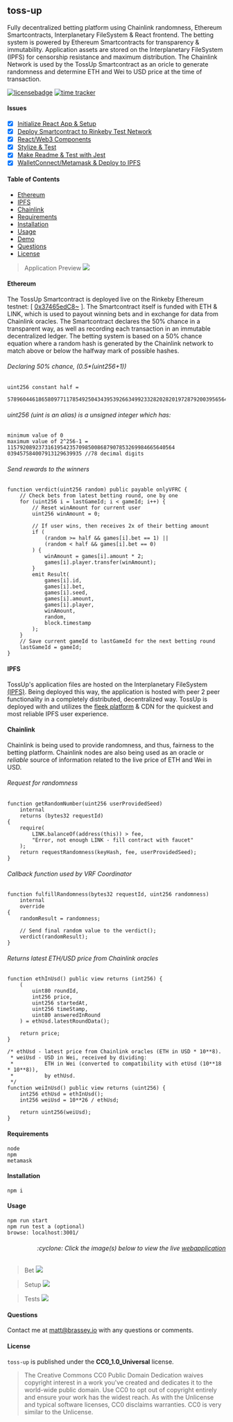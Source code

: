 ## toss-up
Fully decentralized betting platform using Chainlink randomness, Ethereum Smartcontracts, Interplanetary FileSystem & React frontend. The betting system is powered by Ethereum Smartcontracts for transparency & immutability. Application assets are stored on the Interplanetary FileSystem (IPFS) for censorship resistance and maximum distribution. The Chainlink Network is used by the TossUp Smartcontract as an oricle to generate randomness and determine ETH and Wei to USD price at the time of transaction.

[![licensebadge](https://img.shields.io/badge/license-CC0_1.0_Universal-blue)](https://github.com/MBrassey/toss-up/blob/main/LICENSE)
[![time tracker](https://wakatime.com/badge/github/MBrassey/toss-up.svg?start=2020-12-24&end=2021-01-02)](https://wakatime.com/@532855a8-3081-4600-a53d-4262beb65d14/projects/mvbemzptww?start=2020-12-24&end=2021-01-02)

#### Issues

- [x] [Initialize React App & Setup](https://github.com/MBrassey/toss-up/issues/1)
- [x] [Deploy Smartcontract to Rinkeby Test Network ](https://github.com/MBrassey/toss-up/issues/2)
- [x] [React/Web3 Components](https://github.com/MBrassey/toss-up/issues/3)
- [x] [Stylize & Test](https://github.com/MBrassey/toss-up/issues/4)
- [x] [Make Readme & Test with Jest](https://github.com/MBrassey/toss-up/issues/5)
- [x] [WalletConnect/Metamask & Deploy to IPFS](https://github.com/MBrassey/toss-up/issues/6)

#### Table of Contents

* [Ethereum](#Ethereum)
* [IPFS](#IPFS)
* [Chainlink](#Chainlink)
* [Requirements](#Requirements)
* [Installation](#Installation)
* [Usage](#Usage)
* [Demo](#Demo)
* [Questions](#Questions)
* [License](#License)

> Application Preview
> [<img src="./src/assets/Screenshot.png">](https://mbrassey-toss-up.on.fleek.co/)

#### Ethereum

The TossUp Smartcontract is deployed live on the Rinkeby Ethereum testnet: [ [0x37465edC8~](https://rinkeby.etherscan.io/address/0x37465edc8d70e4b16033fae23088b1c703924a80#internaltx) ]. The Smartcontract itself is funded with ETH & LINK, which is used to payout winning bets and in exchange for data from Chainlink oracles. The Smartcontract declares the 50% chance in a transparent way, as well as recording each transaction in an immutable decentralized ledger. The betting system is based on a 50% chance equation where a random hash is generated by the Chainlink network to match above or below the halfway mark of possible hashes.

###### Declaring 50% chance, (0.5*(uint256+1))

    uint256 constant half =
        57896044618658097711785492504343953926634992332820282019728792003956564819968;

###### uint256 (uint is an alias) is a unsigned integer which has:

    minimum value of 0
    maximum value of 2^256-1 = 115792089237316195423570985008687907853269984665640564
    039457584007913129639935 //78 decimal digits

###### Send rewards to the winners
    function verdict(uint256 random) public payable onlyVFRC {
        // Check bets from latest betting round, one by one
        for (uint256 i = lastGameId; i < gameId; i++) {
            // Reset winAmount for current user
            uint256 winAmount = 0;

            // If user wins, then receives 2x of their betting amount
            if (
                (random >= half && games[i].bet == 1) ||
                (random < half && games[i].bet == 0)
            ) {
                winAmount = games[i].amount * 2;
                games[i].player.transfer(winAmount);
            }
            emit Result(
                games[i].id,
                games[i].bet,
                games[i].seed,
                games[i].amount,
                games[i].player,
                winAmount,
                random,
                block.timestamp
            );
        }
        // Save current gameId to lastGameId for the next betting round
        lastGameId = gameId;
    }

#### IPFS

TossUp's application files are hosted on the Interplanetary FileSystem [(IPFS)](https://ipfs.io/). Being deployed this way, the application is hosted with peer 2 peer functionality in a completely distributed, decentralized way. TossUp is deployed with and
utilizes the [fleek platform](https://app.fleek.co/) & CDN for the quickest and most reliable IPFS user experience.

#### Chainlink

Chainlink is being used to provide randomness, and thus, fairness to the betting platform. Chainlink nodes are also being used as an oracle or _reliable_ source of information related to the live price of ETH and Wei in USD.

###### Request for randomness

    function getRandomNumber(uint256 userProvidedSeed)
        internal
        returns (bytes32 requestId)
    {
        require(
            LINK.balanceOf(address(this)) > fee,
            "Error, not enough LINK - fill contract with faucet"
        );
        return requestRandomness(keyHash, fee, userProvidedSeed);
    }

###### Callback function used by VRF Coordinator

    function fulfillRandomness(bytes32 requestId, uint256 randomness)
        internal
        override
    {
        randomResult = randomness;

        // Send final random value to the verdict();
        verdict(randomResult);
    }

###### Returns latest ETH/USD price from Chainlink oracles
    function ethInUsd() public view returns (int256) {
        (
            uint80 roundId,
            int256 price,
            uint256 startedAt,
            uint256 timeStamp,
            uint80 answeredInRound
        ) = ethUsd.latestRoundData();

        return price;
    }

    /* ethUsd - latest price from Chainlink oracles (ETH in USD * 10**8).
     * weiUsd - USD in Wei, received by dividing:
     *          ETH in Wei (converted to compatibility with etUsd (10**18 * 10**8)),
     *          by ethUsd.
     */
    function weiInUsd() public view returns (uint256) {
        int256 ethUsd = ethInUsd();
        int256 weiUsd = 10**26 / ethUsd;

        return uint256(weiUsd);
    }

#### Requirements

    node
    npm
    metamask

#### Installation

    npm i

#### Usage

    npm run start
    npm run test a (optional)
    browse: localhost:3001/

<h6><p align="right">:cyclone: Click the image(s) below to view the live <a id="Demo" href="https://mbrassey-toss-up.on.fleek.co/">webapplication</a></p></h6>

> Bet
> [<img src="./src/assets/Bet.gif">](https://mbrassey-toss-up.on.fleek.co/)

> Setup
> [<img src="./src/assets/Setup.gif">](https://mbrassey-toss-up.on.fleek.co/)

> Tests
> [<img src="./src/assets/Test.gif">](https://wakatime.com/@532855a8-3081-4600-a53d-4262beb65d14/projects/mvbemzptww?start=2020-12-24&end=2021-01-02)

#### Questions

Contact me at [matt@brassey.io](mailto:matt@brassey.io) with any questions or comments.

#### License

`toss-up` is published under the **CC0_1.0_Universal** license.

> The Creative Commons CC0 Public Domain Dedication waives copyright interest in a work you've created and dedicates it to the world-wide public domain. Use CC0 to opt out of copyright entirely and ensure your work has the widest reach. As with the Unlicense and typical software licenses, CC0 disclaims warranties. CC0 is very similar to the Unlicense.

